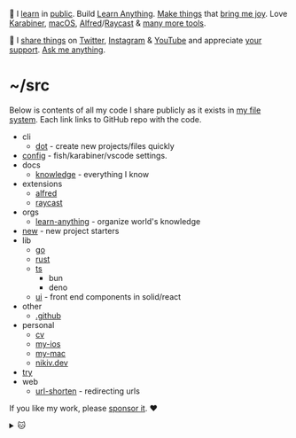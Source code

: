 👋 I [learn](https://wiki.nikiv.dev/sharing/everything-I-know) in [public](https://wiki.nikiv.dev/). Build [Learn Anything](https://learn-anything.xyz). [Make things](https://nikiv.dev/projects) that [bring me joy](https://nikiv.dev/likes). Love [Karabiner](https://wiki.nikiv.dev/macOS/apps/karabiner/), [macOS](https://github.com/nikitavoloboev/my-mac-os), [Alfred](https://wiki.nikiv.dev/macOS/apps/alfred/)/[Raycast](https://wiki.nikiv.dev/tools/raycast) & [many more tools](https://wiki.nikiv.dev/sharing/my-workflow).

💛 I [share things](https://wiki.nikiv.dev/sharing/) on [Twitter](https://twitter.com/nikitavoloboev), [Instagram](https://www.instagram.com/nikitavoloboev) & [YouTube](https://www.youtube.com/channel/UCEKqrUfr_FMKIO9XSJS4vDw) and appreciate [your support](https://github.com/sponsors/nikitavoloboev). [Ask me anything](https://github.com/nikitavoloboev/ama).

# ~/src

Below is contents of all my code I share publicly as it exists in [my file system](https://wiki.nikiv.dev/unix/my-file-system). Each link links to GitHub repo with the code.

- cli
  - [dot](https://github.com/nikitavoloboev/dot) - create new projects/files quickly
- [config](https://github.com/nikitavoloboev/config) - fish/karabiner/vscode settings.
- docs
  - [knowledge](https://github.com/nikitavoloboev/knowledge) - everything I know
- extensions
  - [alfred](https://github.com/nikitavoloboev/alfred)
  - [raycast](https://github.com/nikitavoloboev/raycast)
- orgs
  - [learn-anything](https://github.com/learn-anything/learn-anything) - organize world's knowledge
- [new](https://github.com/nikitavoloboev/new) - new project starters
- lib
  - [go](https://github.com/nikitavoloboev/go)
  - [rust](https://github.com/nikitavoloboev/rust)
  - [ts](https://github.com/nikitavoloboev/ts)
    - bun
    - deno
  - [ui](https://github.com/nikitavoloboev/ui) - front end components in solid/react
- other
  - [.github](https://github.com/nikitavoloboev/.github)
- personal
  - [cv](https://github.com/nikitavoloboev/cv)
  - [my-ios](https://github.com/nikitavoloboev/my-ios)
  - [my-mac](https://github.com/nikitavoloboev/my-mac)
  - [nikiv.dev](https://github.com/nikitavoloboev/nikiv.dev)
- [try](https://github.com/nikitavoloboev/try)
- web
  - [url-shorten](https://github.com/nikitavoloboev/url-shorten) - redirecting urls

If you like my work, please [sponsor it](https://github.com/sponsors/nikitavoloboev). ♥️

<details><summary>🐱</summary>
  <br/>
  <a href="https://nikiv.dev">
    <img width="800" heigth="200" src="https://raw.githubusercontent.com/nikitavoloboev/nikitavoloboev/main/cat.jpg"></img>
  </a>
</details>
